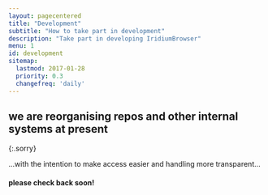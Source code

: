 ```yaml
---
layout: pagecentered
title: "Development"
subtitle: "How to take part in development"
description: "Take part in developing IridiumBrowser"
menu: 1
id: development
sitemap:
  lastmod: 2017-01-28
  priority: 0.3
  changefreq: 'daily'
---
```


<span class="fa fa-user-md" style="font-size:9em; color:#4499D4;"></span>

## we are reorganising repos and other internal systems at present #
{:.sorry}
	  
...with the intention to make access easier and handling more transparent...
	 
#### please check back soon! #
